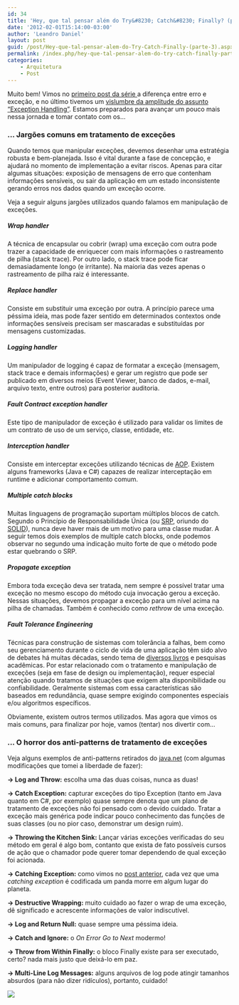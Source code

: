 ```yaml
---
id: 34
title: 'Hey, que tal pensar além do Try&#8230; Catch&#8230; Finally? (parte 3)'
date: '2012-02-01T15:14:00-03:00'
author: 'Leandro Daniel'
layout: post
guid: /post/Hey-que-tal-pensar-alem-do-Try-Catch-Finally-(parte-3).aspx
permalink: /index.php/hey-que-tal-pensar-alem-do-try-catch-finally-parte-3/
categories:
    - Arquitetura
    - Post
---
```


Muito bem! Vimos no [primeiro post da série ](http://www.leandrodaniel.com/post/Hey-que-tal-pensar-alem-do-Try-Catch-Finally)a diferença entre erro e exceção, e no último tivemos um [vislumbre da amplitude do assunto “Exception Handling”](http://www.leandrodaniel.com/post/Hey-que-tal-pensar-alem-do-Try-Catch-Finally-(parte-2)). Estamos preparados para avançar um pouco mais nessa jornada e tomar contato com os…

### … Jargões comuns em tratamento de exceções

Quando temos que manipular exceções, devemos desenhar uma estratégia robusta e bem-planejada. Isso é vital durante a fase de concepção, e ajudará no momento de implementação a evitar riscos. Apenas para citar algumas situações: exposição de mensagens de erro que contenham informações sensíveis, ou sair da aplicação em um estado inconsistente gerando erros nos dados quando um exceção ocorre.

Veja a seguir alguns jargões utilizados quando falamos em manipulação de exceções.

##### Wrap handler

A técnica de encapsular ou cobrir (wrap) uma exceção com outra pode trazer a capacidade de enriquecer com mais informações o rastreamento de pilha (stack trace). Por outro lado, o stack trace pode ficar demasiadamente longo (e irritante). Na maioria das vezes apenas o rastreamento de pilha raiz é interessante.

##### Replace handler

Consiste em substituir uma exceção por outra. A princípio parece uma péssima ideia, mas pode fazer sentido em determinados contextos onde informações sensíveis precisam ser mascaradas e substituídas por mensagens customizadas.

##### Logging handler

Um manipulador de logging é capaz de formatar a exceção (mensagem, stack trace e demais informações) e gerar um registro que pode ser publicado em diversos meios (Event Viewer, banco de dados, e-mail, arquivo texto, entre outros) para posterior auditoria.

##### Fault Contract exception handler

Este tipo de manipulador de exceção é utilizado para validar os limites de um contrato de uso de um serviço, classe, entidade, etc.

##### Interception handler

Consiste em interceptar exceções utilizando técnicas de [AOP](http://en.wikipedia.org/wiki/Aspect-oriented_programming). Existem alguns frameworks (Java e C#) capazes de realizar interceptação em runtime e adicionar comportamento comum.

##### Multiple catch blocks

Muitas linguagens de programação suportam múltiplos blocos de catch. Segundo o Princípio de Responsabilidade Única (ou [SRP](http://www.objectmentor.com/resources/articles/srp.pdf), oriundo do [SOLID](http://en.wikipedia.org/wiki/SOLID_(object-oriented_design))), nunca deve haver mais de um motivo para uma classe mudar. A seguir temos dois exemplos de multiple catch blocks, onde podemos observar no segundo uma indicação muito forte de que o método pode estar quebrando o SRP.

<script src="https://gist.github.com/1716822.js" type="text/javascript"></script>

##### Propagate exception

Embora toda exceção deva ser tratada, nem sempre é possível tratar uma exceção no mesmo escopo do método cuja invocação gerou a exceção. Nessas situações, devemos propagar a exceção para um nível acima na pilha de chamadas. Também é conhecido como *rethrow* de uma exceção.

##### Fault Tolerance Engineering

Técnicas para construção de sistemas com tolerância a falhas, bem como seu gerenciamento durante o ciclo de vida de uma aplicação têm sido alvo de debates há muitas décadas, sendo tema de [diversos livros](http://www.amazon.com/s?ie=UTF8&rh=n%3A283155%2Ck%3AFault%20tolerance%20(Engineering)&page=1) e pesquisas acadêmicas. Por estar relacionado com o tratamento e manipulação de exceções (seja em fase de design ou implementação), requer especial atenção quando tratamos de situações que exigem alta disponibilidade ou confiabilidade. Geralmente sistemas com essa características são baseados em redundância, quase sempre exigindo componentes especiais e/ou algoritmos específicos.

Obviamente, existem outros termos utilizados. Mas agora que vimos os mais comuns, para finalizar por hoje, vamos (tentar) nos divertir com…

### … O horror dos anti-patterns de tratamento de exceções

Veja alguns exemplos de anti-patterns retirados do [java.net](http://today.java.net) (com algumas modificações que tomei a liberdade de fazer):

**-&gt; Log and Throw:** escolha uma das duas coisas, nunca as duas!

**-&gt; Catch Exception:** capturar exceções do tipo Exception (tanto em Java quanto em C#, por exemplo) quase sempre denota que um plano de tratamento de exceções não foi pensado com o devido cuidado. Tratar a exceção mais genérica pode indicar pouco conhecimento das funções de suas classes (ou no pior caso, demonstrar um design ruim).

**-&gt; Throwing the Kitchen Sink:** Lançar várias exceções verificadas do seu método em geral é algo bom, contanto que exista de fato possíveis cursos de ação que o chamador pode querer tomar dependendo de qual exceção foi acionada.

**-&gt; Catching Exception:** como vimos no [post anterior](http://www.leandrodaniel.com/post/Hey-que-tal-pensar-alem-do-Try-Catch-Finally-(parte-2)), cada vez que uma *catching exception* é codificada um panda morre em algum lugar do planeta.

**-&gt; Destructive Wrapping:** muito cuidado ao fazer o wrap de uma exceção, dê significado e acrescente informações de valor indiscutível.

**-&gt; Log and Return Null:** quase sempre uma péssima ideia.

**-&gt; Catch and Ignore:** o *On Error Go to Next* modermo!

**-&gt; Throw from Within Finally:** o bloco Finally existe para ser executado, certo? nada mais justo que deixá-lo em paz.

**-&gt; Multi-Line Log Messages:** alguns arquivos de log pode atingir tamanhos absurdos (para não dizer ridículos), portanto, cuidado!

![](http://leandrodaniel.com/pics/jason_icon.png)